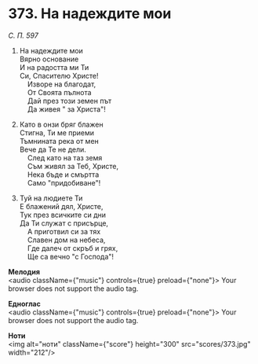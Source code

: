 # 373. На надеждите мои  

*С. П. 597*  

1. На надеждите мои  
Вярно основание  
И на радостта ми Ти  
Си, Спасителю Христе!  
    Изворе на благодат,  
    От Своята пълнота  
    Дай през този земен път  
    Да живея " за Христа"!  

2. Като в онзи бряг блажен  
Стигна, Ти ме приеми  
Тъмнината река от мен  
Вече да Те не дели.  
    След като на таз земя  
    Съм живял за Теб, Христе,  
    Нека бъде и смъртта  
    Само "придобиване"!  

3. Туй на людиете Ти  
Е блажений дял, Христе,  
Тук през всичките си дни  
Да Ти служат с присърце,  
    А приготвил си за тях  
    Славен дом на небеса,  
    Где далеч от скръб и грях,  
    Ще са вечно "с Господа"!  

__Мелодия__  
<audio className={"music"} controls={true} preload={"none"}><source src="mp3/373.mp3" type="audio/mpeg"/>
Your browser does not support the audio tag.
</audio>  

__Едноглас__  
<audio className={"music"} controls={true} preload={"none"}><source src="transp/373.mp3" type="audio/mpeg"/>
Your browser does not support the audio tag.
</audio>  

__Ноти__  
<img alt="ноти" className={"score"} height="300" src="scores/373.jpg" width="212"/>
